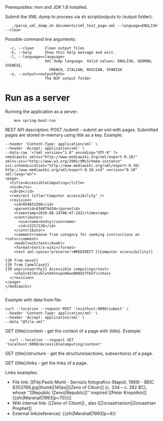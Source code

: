 Prerequisites: mvn and JDK 1.8 installed.

Submit the XML dump to process via sh script(outputs to /output folder):

```
   ./parse_xml_dump.sh documents/xml_test_page.xml --language=ENGLISH --clean
```

Possible command line arguments:
```
  -c, --clean     Clean output files
  -h, --help      Show this help message and exit.
  -l, --language=<language>
                  Xml dump language. Valid values: ENGLISH, GERMAN, CHINESE,
                    FRENCH, ITALIAN, RUSSIAN, SPANISH
  -o, --output=<outputPath>
                  The NIF output folder
```


# Run as a server


Running the application as a server: 

``` 
    mvn spring-boot:run
```

REST API description:
POST /submit - submit an xml with pages. Submitted pages are stored in-memory using title as a key. Example:
``` curl --location --request POST 'localhost:9090/submit' \
--header 'Content-Type: application/xml' \
--header 'Accept: application/xml' \
--data-raw '<?xml version="1.0" encoding="UTF-8" ?>
<mediawiki xmlns="http://www.mediawiki.org/xml/export-0.10/" xmlns:xsi="http://www.w3.org/2001/XMLSchema-instance" xsi:schemaLocation="http://www.mediawiki.org/xml/export-0.10/ http://www.mediawiki.org/xml/export-0.10.xsd" version="0.10" xml:lang="en">
<page>
  <title>AccessibleComputing</title>
  <ns>0</ns>
  <id>10</id>
  <redirect title="Computer accessibility" />
  <revision>
    <id>854851586</id>
    <parentid>834079434</parentid>
    <timestamp>2018-08-14T06:47:24Z</timestamp>
    <contributor>
      <username>Godsy</username>
      <id>23257138</id>
    </contributor>
    <comment>remove from category for seeking instructions on rcats</comment>
    <model>wikitext</model>
    <format>text/x-wiki</format>
    <text xml:space="preserve">#REDIRECT [[Computer accessibility]]

{{R from move}}
{{R from CamelCase}}
{{R unprintworthy}} Accessible computing</text>
    <sha1>42l0cvblwtb4nnupxm6wo000d27t6kf</sha1>
  </revision>
</page>
</mediawiki>
' 
```
Example with data from file:
```
curl --location --request POST 'localhost:9090/submit' \
--header 'Content-Type: application/xml' \
--header 'Accept: application/xml' \
--data "@file.xml"
```

GET {title}/context - get the context of a page with {title}. Example: 
```
  curl --location --request GET 'localhost:9090/AccessibleComputing/context'
```
GET {title}/structure - get the structure(sections, subsections) of a page.

GET {title}/links - get the links of a page.


Links examples:
* File link: [[File:Paolo Monti - Servizio fotografico (Napoli, 1969) - BEIC 6353768.jpg|thumb|140px|[[Zeno of Citium]] (c. 334 – c. 262 BC), whose ''[[Republic (Zeno)|Republic]]'' inspired [[Peter Kropotkin]]{{sfn|Marshall|1993|p=70}}]]
* Wiki internal link: [[Zeno of Citium]] , also [[Zoroastrianism|Zoroastrian Prophet]]
* External link(reference): {{sfn|Marshall|1993|p=4}}